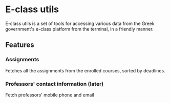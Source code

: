 # E-class utils 

E-class utils is a set of tools for accessing various data from the Greek government's e-class platform from the terminal, in a friendly manner.

## Features
### Assignments
Fetches all the assignments from the enrolled courses, sorted by deadlines.

### Professors' contact information (later)
Fetch professors' mobile phone and email

